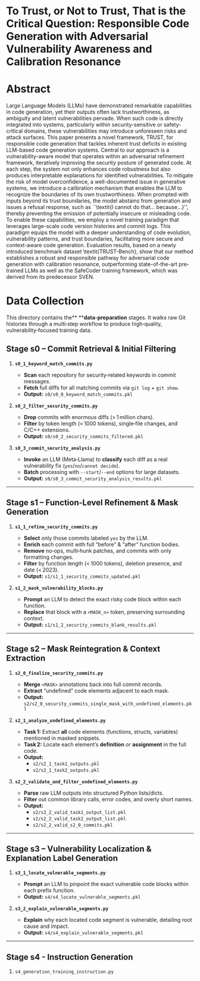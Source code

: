 # To Trust, or Not to Trust, That is the Critical Question: Responsible Code Generation with Adversarial Vulnerability Awareness and Calibration Resonance

# Abstract

Large Language Models (LLMs) have demonstrated remarkable capabilities in code generation, yet their outputs often lack trustworthiness, as ambiguity and latent vulnerabilities pervade. When such code is directly integrated into systems, particularly within security-sensitive or safety-critical domains, these vulnerabilities may introduce unforeseen risks and attack surfaces. This paper presents a novel framework, TRUST, for responsible code generation that tackles inherent trust deficits in existing LLM-based code generation systems. Central to our approach is a vulnerability-aware model that operates within an adversarial refinement framework, iteratively improving the security posture of generated code. At each step, the system not only enhances code robustness but also produces interpretable explanations for identified vulnerabilities. To mitigate the risk of model overconfidence, a well-documented issue in generative systems, we introduce a calibration mechanism that enables the LLM to recognize the boundaries of its own trustworthiness. When prompted with inputs beyond its trust boundaries, the model abstains from generation and issues a refusal response, such as ``\textit{I cannot do that... because...}'', thereby preventing the emission of potentially insecure or misleading code. To enable these capabilities, we employ a novel training paradigm that leverages large-scale code version histories and commit logs. This paradigm equips the model with a deeper understanding of code evolution, vulnerability patterns, and trust boundaries, facilitating more secure and context-aware code generation. Evaluation results, based on a newly introduced benchmark dataset \textit{TRUST-Bench}, show that our method establishes a robust and responsible pathway for adversarial code generation with calibration resonance, outperforming state-of-the-art pre-trained LLMs as well as the SafeCoder training framework, which was derived from its predecessor SVEN.

# Data Collection

This directory contains the** ****data‑preparation** stages. It walks raw Git histories through a multi‑step workflow to produce high‑quality, vulnerability‑focused training data.

## Stage **s0** – Commit Retrieval & Initial Filtering

1. **`s0_1_keyword_match_commits.py`**

   - **Scan** each repository for security‑related keywords in commit messages.
   - **Fetch** full diffs for all matching commits via `git log` + `git show`.
   - **Output:** `s0/s0_0_keyword_match_commits.pkl`
2. **`s0_2_filter_security_commits.py`**

   - **Drop** commits with enormous diffs (> 1 million chars).
   - **Filter** by token length (< 1000 tokens), single‑file changes, and C/C++ extensions.
   - **Output:** `s0/s0_2_security_commits_filtered.pkl`
3. **`s0_3_commit_security_analysis.py`**

   - **Invoke** an LLM (Meta‑Llama) to **classify** each diff as a real vulnerability fix (`yes`/`no`/`cannot decide`).
   - **Batch** processing with `--start`/`--end` options for large datasets.
   - **Output:** `s0/s0_3_commit_security_analysis_results.pkl`

---



## Stage **s1** – Function‑Level Refinement & Mask Generation

1. **`s1_1_refine_security_commits.py`**

   - **Select** only those commits labeled `yes` by the LLM.
   - **Enrich** each commit with full “before” & “after” function bodies.
   - **Remove** no‑ops, multi‑hunk patches, and commits with only formatting changes.
   - **Filter** by function length (< 1000 tokens), deletion presence, and date (< 2023).
   - **Output:** `s1/s1_1_security_commits_updated.pkl`
2. **`s1_2_mask_vulnerability_blocks.py`**

   - **Prompt** an LLM to detect the exact risky code block within each function.
   - **Replace** that block with a `<MASK_n>` token, preserving surrounding context.
   - **Output:** `s1/s1_2_security_commits_blank_results.pkl`

---

## Stage **s2** – Mask Reintegration & Context Extraction

1. **`s2_0_finalize_security_commits.py`**

   - **Merge** `<MASK>` annotations back into full commit records.
   - **Extract** “undefined” code elements adjacent to each mask.
   - **Output:** `s2/s2_0_security_commits_single_mask_with_undefined_elements.pkl`
2. **`s2_1_analyze_undefined_elements.py`**

   - **Task 1:** Extract **all** code elements (functions, structs, variables) mentioned in masked snippets.
   - **Task 2:** Locate each element’s **definition** or **assignment** in the full code.
   - **Output:**
     - `s2/s2_1_task1_outputs.pkl`
     - `s2/s2_1_task2_outputs.pkl`
3. **`s2_2_validate_and_filter_undefined_elements.py`**

   - **Parse** raw LLM outputs into structured Python lists/dicts.
   - **Filter** out common library calls, error codes, and overly short names.
   - **Output:**
     - `s2/s2_2_valid_task1_output_list.pkl`
     - `s2/s2_2_valid_task2_output_list.pkl`
     - `s2/s2_2_valid_s2_0_commits.pkl`

---


## Stage **s3** – Vulnerability Localization & Explanation Label Generation

1. **`s3_1_locate_vulnerable_segments.py`**

   - **Prompt** an LLM to pinpoint the exact vulnerable code blocks within each prefix function.
   - **Output:** `s4/s4_locate_vulnerable_segments.pkl`
2. **`s3_2_explain_vulnerable_segments.py`**

   - **Explain** why each located code segment is vulnerable, detailing root cause and impact.
   - **Output:** `s4/s4_explain_vulnerable_segments.pkl`

---


## Stage s4 - Instruction Generation

1. `s4_generation_training_instruction.py`
